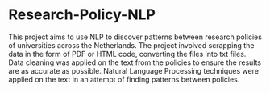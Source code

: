 # Research-Policy-NLP
This project aims to use NLP to discover patterns between research policies of universities across the Netherlands. The project involved scrapping the data in the form of PDF or HTML code, converting the files into txt files. Data cleaning was applied on the text from the policies to ensure the results are as accurate as possible. Natural Language Processing techniques were applied on the text in an attempt of finding patterns between policies.
